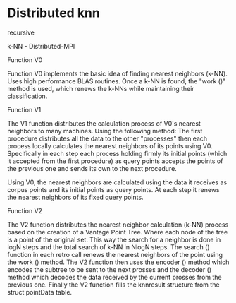 # Distributed knn

recursive

k-NN - Distributed-MPI

Function V0

Function V0 implements the basic idea of ​​finding nearest neighbors (k-NN). Uses high performance BLAS routines. Once a k-NN is found, the "work ()" method is used, which renews the k-NNs while maintaining their classification.

Function V1

The V1 function distributes the calculation process of V0's nearest neighbors to many machines. Using the following method: The first procedure distributes all the data to the other "processes" then each process locally calculates the nearest neighbors of its points using V0. Specifically in each step each process holding firmly its initial points (which it accepted from the first procedure) as query points accepts the points of the previous one and sends its own to the next procedure.

Using V0, the nearest neighbors are calculated using the data it receives as corpus points and its initial points as query points. At each step it renews the nearest neighbors of its fixed query points.

Function V2

The V2 function distributes the nearest neighbor calculation (k-NN) process based on the creation of a Vantage Point Tree. Where each node of the tree is a point of the original set. This way the search for a neighbor is done in logN steps and the total search of k-NN in NlogN steps. The search () function in each retro call renews the nearest neighbors of the point using the work () method. The V2 function then uses the encoder () method which encodes the subtree to be sent to the next prosses and the decoder () method which decodes the data received by the current prosses from the previous one. Finally the V2 function fills the knnresult structure from the struct pointData table.


